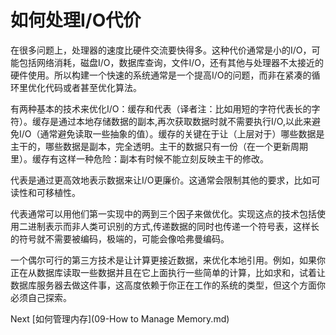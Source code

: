 # 如何处理I/O代价

在很多问题上，处理器的速度比硬件交流要快得多。这种代价通常是小的I/O，可能包括网络消耗，磁盘I/O，数据库查询，文件I/O，还有其他与处理器不太接近的硬件使用。所以构建一个快速的系统通常是一个提高I/O的问题，而非在紧凑的循环里优化代码或者甚至优化算法。

有两种基本的技术来优化I/O：缓存和代表（译者注：比如用短的字符代表长的字符）。缓存是通过本地存储数据的副本,再次获取数据时就不需要执行I/O,以此来避免I/O（通常避免读取一些抽象的值）。缓存的关键在于让（上层对于）哪些数据是主干的，哪些数据是副本，完全透明。主干的数据只有一份（在一个更新周期里）。缓存有这样一种危险：副本有时候不能立刻反映主干的修改。

代表是通过更高效地表示数据来让I/O更廉价。这通常会限制其他的要求，比如可读性和可移植性。

代表通常可以用他们第一实现中的两到三个因子来做优化。实现这点的技术包括使用二进制表示而非人类可识别的方式,传递数据的同时也传递一个符号表，这样长的符号就不需要被编码，极端的，可能会像哈弗曼编码。

一个偶尔可行的第三方技术是让计算更接近数据，来优化本地引用。例如，如果你正在从数据库读取一些数据并且在它上面执行一些简单的计算，比如求和，试着让数据库服务器去做这件事，这高度依赖于你正在工作的系统的类型，但这个方面你必须自己探索。

Next [如何管理内存](09-How to Manage Memory.md)
